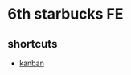 # 6th starbucks FE

## shortcuts

- [kanban](https://github.com/Couch-Coders/6th-starbucks-fe/projects/1)
